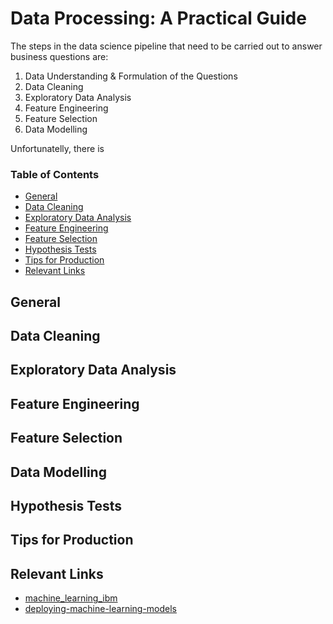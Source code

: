 # Data Processing: A Practical Guide

The steps in the data science pipeline that need to be carried out to answer business questions are:

1. Data Understanding & Formulation of the Questions
2. Data Cleaning
3. Exploratory Data Analysis
4. Feature Engineering
5. Feature Selection
6. Data Modelling

Unfortunatelly, there is 

### Table of Contents

- [General](#general)
- [Data Cleaning](#Data-Cleaning)
- [Exploratory Data Analysis](#Exploratory-Data-Analysis)
- [Feature Engineering](#Feature-Engineering)
- [Feature Selection](#Feature-Selection)
- [Hypothesis Tests](#Hypothesis-Tests)
- [Tips for Production](#Tips-for-Production)
- [Relevant Links](#Relevant-Links)


## General


## Data Cleaning


## Exploratory Data Analysis



## Feature Engineering



## Feature Selection



## Data Modelling



## Hypothesis Tests



## Tips for Production



## Relevant Links

- [machine_learning_ibm](https://github.com/mxagar/machine_learning_ibm)
- [deploying-machine-learning-models](https://github.com/mxagar/deploying-machine-learning-models)
